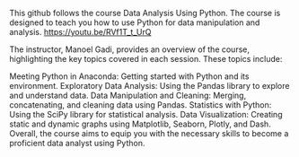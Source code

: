 This github follows the course Data Analysis Using Python. The course is designed to teach you how to use Python for data manipulation and analysis.
[https://youtu.be/RVf1T_t_UrQ
](https://www.youtube.com/watch?v=RVf1T_t_UrQ)

The instructor, Manoel Gadi, provides an overview of the course, highlighting the key topics covered in each session. These topics include:

Meeting Python in Anaconda: Getting started with Python and its environment.
Exploratory Data Analysis: Using the Pandas library to explore and understand data.
Data Manipulation and Cleaning: Merging, concatenating, and cleaning data using Pandas.
Statistics with Python: Using the SciPy library for statistical analysis.
Data Visualization: Creating static and dynamic graphs using Matplotlib, Seaborn, Plotly, and Dash.
Overall, the course aims to equip you with the necessary skills to become a proficient data analyst using Python.
